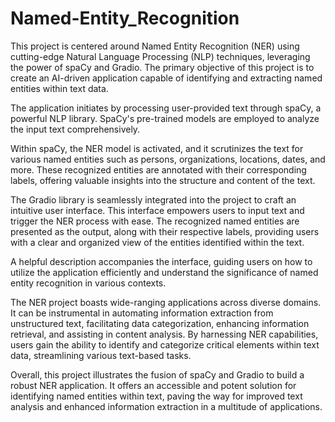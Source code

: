 # Named-Entity_Recognition
This project is centered around Named Entity Recognition (NER) using cutting-edge Natural Language Processing (NLP) techniques, leveraging the power of spaCy and Gradio. The primary objective of this project is to create an AI-driven application capable of identifying and extracting named entities within text data.

The application initiates by processing user-provided text through spaCy, a powerful NLP library. SpaCy's pre-trained models are employed to analyze the input text comprehensively.

Within spaCy, the NER model is activated, and it scrutinizes the text for various named entities such as persons, organizations, locations, dates, and more. These recognized entities are annotated with their corresponding labels, offering valuable insights into the structure and content of the text.

The Gradio library is seamlessly integrated into the project to craft an intuitive user interface. This interface empowers users to input text and trigger the NER process with ease. The recognized named entities are presented as the output, along with their respective labels, providing users with a clear and organized view of the entities identified within the text.

A helpful description accompanies the interface, guiding users on how to utilize the application efficiently and understand the significance of named entity recognition in various contexts.

The NER project boasts wide-ranging applications across diverse domains. It can be instrumental in automating information extraction from unstructured text, facilitating data categorization, enhancing information retrieval, and assisting in content analysis. By harnessing NER capabilities, users gain the ability to identify and categorize critical elements within text data, streamlining various text-based tasks.

Overall, this project illustrates the fusion of spaCy and Gradio to build a robust NER application. It offers an accessible and potent solution for identifying named entities within text, paving the way for improved text analysis and enhanced information extraction in a multitude of applications.
